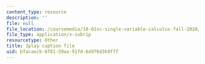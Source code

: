 ```yaml
---
content_type: resource
description: ''
file: null
file_location: /coursemedia/18-01sc-single-variable-calculus-fall-2010/bfacaecb8f8159aa91fd64976d3b9fff_d484GRz9zjY.vtt
file_type: application/x-subrip
resourcetype: Other
title: 3play caption file
uid: bfacaecb-8f81-59aa-91fd-64976d3b9fff
---
```

